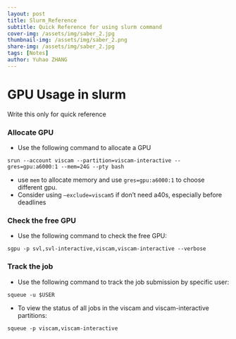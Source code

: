 ```yaml
---
layout: post
title: Slurm_Reference
subtitle: Quick Reference for using slurm command
cover-img: /assets/img/saber_2.jpg
thumbnail-img: /assets/img/saber_2.png
share-img: /assets/img/saber_2.jpg
tags: [Notes]
author: Yuhao ZHANG
---
```


# GPU Usage in slurm  
Write this only for quick reference  

### Allocate GPU   
- Use the following command to allocate a GPU
```
srun --account viscam --partition=viscam-interactive --gres=gpu:a6000:1 --mem=24G --pty bash
```
- use ```mem``` to allocate memory and use ```gres=gpu:a6000:1``` to choose different gpu.    
- Consider using ``` –exclude=viscam5 ``` if don’t need a40s, especially before deadlines    
### Check the free GPU
- Use the following command to check the free GPU:    
```
sgpu -p svl,svl-interactive,viscam,viscam-interactive --verbose
```

### Track the job
- Use the following command to track the job submission by specific user:  
```
squeue -u $USER   
```
- To view the status of all jobs in the viscam and viscam-interactive partitions:   
```
squeue -p viscam,viscam-interactive
```